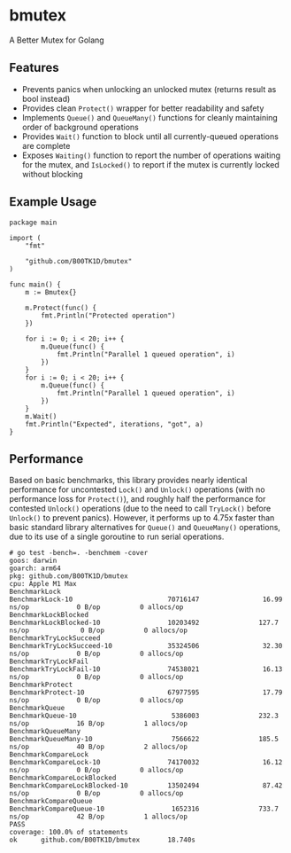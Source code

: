 # bmutex
A Better Mutex for Golang

## Features

* Prevents panics when unlocking an unlocked mutex (returns result as bool instead)
* Provides clean `Protect()` wrapper for better readability and safety
* Implements `Queue()` and `QueueMany()` functions for cleanly maintaining order of background operations
* Provides `Wait()` function to block until all currently-queued operations are complete
* Exposes `Waiting()` function to report the number of operations waiting for the mutex, and `IsLocked()` to report if the mutex is currently locked without blocking

## Example Usage

```golang
package main

import (
    "fmt"

    "github.com/B00TK1D/bmutex"
)

func main() {
	m := Bmutex{}

    m.Protect(func() {
        fmt.Println("Protected operation")
    })

	for i := 0; i < 20; i++ {
		m.Queue(func() {
			fmt.Println("Parallel 1 queued operation", i)
		})
	}
    for i := 0; i < 20; i++ {
		m.Queue(func() {
			fmt.Println("Parallel 1 queued operation", i)
		})
	}
	m.Wait()
	fmt.Println("Expected", iterations, "got", a)
}
```

## Performance

Based on basic benchmarks, this library provides nearly identical performance for uncontested `Lock()` and `Unlock()` operations (with no performance loss for `Protect()`),
and roughly half the performance for contested `Unlock()` operations (due to the need to call `TryLock()` before `Unlock()` to prevent panics).
However, it performs up to 4.75x faster than basic standard library alternatives for `Queue()` and `QueueMany()` operations, due to its use of a single goroutine to run serial operations.


```
# go test -bench=. -benchmem -cover
goos: darwin
goarch: arm64
pkg: github.com/B00TK1D/bmutex
cpu: Apple M1 Max
BenchmarkLock
BenchmarkLock-10                        70716147                16.99 ns/op            0 B/op          0 allocs/op
BenchmarkLockBlocked
BenchmarkLockBlocked-10                 10203492               127.7 ns/op             0 B/op          0 allocs/op
BenchmarkTryLockSucceed
BenchmarkTryLockSucceed-10              35324506                32.30 ns/op            0 B/op          0 allocs/op
BenchmarkTryLockFail
BenchmarkTryLockFail-10                 74538021                16.13 ns/op            0 B/op          0 allocs/op
BenchmarkProtect
BenchmarkProtect-10                     67977595                17.79 ns/op            0 B/op          0 allocs/op
BenchmarkQueue
BenchmarkQueue-10                        5386003               232.3 ns/op            16 B/op          1 allocs/op
BenchmarkQueueMany
BenchmarkQueueMany-10                    7566622               185.5 ns/op            40 B/op          2 allocs/op
BenchmarkCompareLock
BenchmarkCompareLock-10                 74170032                16.12 ns/op            0 B/op          0 allocs/op
BenchmarkCompareLockBlocked
BenchmarkCompareLockBlocked-10          13502494                87.42 ns/op            0 B/op          0 allocs/op
BenchmarkCompareQueue
BenchmarkCompareQueue-10                 1652316               733.7 ns/op            42 B/op          1 allocs/op
PASS
coverage: 100.0% of statements
ok      github.com/B00TK1D/bmutex       18.740s
```
